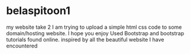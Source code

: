 # belaspitoon1
my website take 2
I am trying to upload a simple html css code to some domain/hosting website. I hope you enjoy
Used Bootstrap and bootstrap tutorials found online. inspired by all the beautiful website I have encountered
